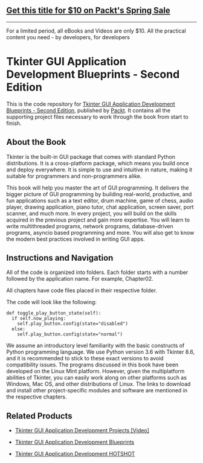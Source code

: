 ## [Get this title for $10 on Packt's Spring Sale](https://www.packt.com/B09431?utm_source=github&utm_medium=packt-github-repo&utm_campaign=spring_10_dollar_2022)
-----
For a limited period, all eBooks and Videos are only $10. All the practical content you need \- by developers, for developers

# Tkinter GUI Application Development Blueprints - Second Edition
This is the code repository for [Tkinter GUI Application Development Blueprints - Second Edition](https://www.packtpub.com/application-development/tkinter-gui-application-development-blueprints-second-edition?utm_source=github&utm_medium=repository&utm_campaign=9781788837460), published by [Packt](https://www.packtpub.com/?utm_source=github). It contains all the supporting project files necessary to work through the book from start to finish.
## About the Book
Tkinter is the built-in GUI package that comes with standard Python distributions. It is a cross-platform package, which means you build once and deploy everywhere. It is simple to use and intuitive in nature, making it suitable for programmers and non-programmers alike.

This book will help you master the art of GUI programming. It delivers the bigger picture of GUI programming by building real-world, productive, and fun applications such as a text editor, drum machine, game of chess, audio player, drawing application, piano tutor, chat application, screen saver, port scanner, and much more. In every project, you will build on the skills acquired in the previous project and gain more expertise. You will learn to write multithreaded programs, network programs, database-driven programs, asyncio based programming and more. You will also get to know the modern best practices involved in writing GUI apps.
## Instructions and Navigation
All of the code is organized into folders. Each folder starts with a number followed by the application name. For example, Chapter02.

All chapters have code files placed in their respective folder.

The code will look like the following:
```
def toggle_play_button_state(self):
  if self.now_playing:
    self.play_button.config(state="disabled")
  else:
    self.play_button.config(state="normal")
```

We assume an introductory level familiarity with the basic constructs of Python
programming language. We use Python version 3.6 with Tkinter 8.6, and it is recommended
to stick to these exact versions to avoid compatibility issues.
The programs discussed in this book have been developed on the Linux Mint
platform. However, given the multiplatform abilities of Tkinter, you can easily work along
on other platforms such as Windows, Mac OS, and other distributions of Linux. The links to
download and install other project-specific modules and software are mentioned in the
respective chapters.

## Related Products
* [Tkinter GUI Application Development Projects [Video]](https://www.packtpub.com/application-development/tkinter-gui-application-development-projects-video?utm_source=github&utm_medium=repository&utm_campaign=9781787280151)

* [Tkinter GUI Application Development Blueprints](https://www.packtpub.com/application-development/tkinter-gui-application-development-blueprints?utm_source=github&utm_medium=repository&utm_campaign=9781785889738)

* [Tkinter GUI Application Development HOTSHOT](https://www.packtpub.com/application-development/tkinter-gui-application-development-hotshot?utm_source=github&utm_medium=repository&utm_campaign=9781849697941)


